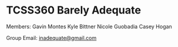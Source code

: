 # TCSS360 Barely Adequate 

Members:  Gavin Montes
          Kyle Bittner
          Nicole Guobadia
          Casey Hogan

Group Email: inadequate@gmail.com

